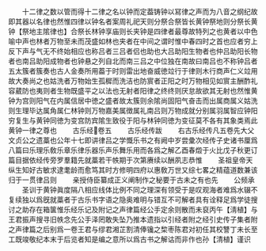 <!-- { "loadSidebar": true } -->
　　十二律之数以管而得十二律之名以钟而定葢铸钟以冩律之声而为八音之纲纪故即其器以名律也然惟四律以钟名者案周礼祀天则分祭合祭皆长黄钟祭地则分祭长黄钟【祭地主隂律也】合祭长林钟享庙则长夹钟是四律者最尊故特列之也黄者以中色喻中声也林者万物至未而茂盛如林也夹者在中间之谓时惟中春四时之首也应者穷上反下声与气无不终始相应也称吕者三吕者侣也助也大吕助阳生物者也仲吕助阳长物者也南吕助阳成物者也钟悬之列自北而南三吕之中位独在南故曰南吕也不称钟吕者五太簇者簇奏也古人金奏所用葢于时则雷出地奋威徳竝行于律则木行商声仁义竝用故大奏尚之也姑洗者万物始生孤穉而洗洁也防賔者正阳之时万物相见如賔主酬酢礼容葳防也夷则者生物既盛平之以法也无射者阳律之终终则厌怠故欲其无射也然惟黄钟为宫则阳气在内属信居中徳之盛者故太簇则余隂尚固阳气奋击而出属商属义姑洗则生理毕达属角属仁林钟则万物嘉美属徴属礼南吕则万物成就分别属羽属智应钟阳穷复生与黄钟同徳为变宫防宾隂生致役于阳与林钟同徳为变征莫不各有其象类焉此黄钟一律之尊也
　　古乐经卷五
　　古乐经传跋
　　右古乐经传凡五卷先大父文贞公之遗藁也公年十七即讲律吕之学慨乐书之有阙中岁尝彚次经传子史诸书厘爲八篇曰乐理乐敎乐章乐律乐器乐声乐舞乐用而各爲之解乙酉春燬于火比戊子秋更订篇目据依经传旁罗羣籍先就藁若干帙期于次第赓续以酬夙志恭惟
　　圣祖皇帝天纵生知好古敏求逮耄龄而愈笃其时方修明四府以惠敎万世又综七畧之精蕴道数兼该归于一贯律吕则
　　亲授侍臣纂成正义阐制作之秘要于古未之有也先
　　公频承
　　圣训于黄钟眞度隔八相应线体比例不同之理深有领受于是叹观海者难爲水辍不复续独以爲旣就藁者于古乐书字语之隐奥难明与错互不可解者具有诠释足爲学徒搜讨之助存在箱箧惟乐经乐记及附记之声律篇经公手定余则散而未裒丙午【淸植】与王君振声搜寻旧帙念先公手泽罔敢失坠乃推本遗指以引经者附之经引史传子集者附之声律篇之后别爲一卷王君与缪君湘芷割清俸镵之棃枣陈君对初任其校讐丁未长至工既竣敬纪本末于后览者知是编之意所以爲古书之解诂而非作也孙【清植】谨识









